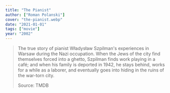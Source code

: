 ```yaml
---
title: "The Pianist"
author: ["Roman Polanski"]
cover: "the-pianist.webp"
date: "2021-01-01"
tags: ["movie"]
year: "2002"
---
```


> The true story of pianist Władysław Szpilman's experiences in Warsaw during the Nazi occupation. When the Jews of the city find themselves forced into a ghetto, Szpilman finds work playing in a café; and when his family is deported in 1942, he stays behind, works for a while as a laborer, and eventually goes into hiding in the ruins of the war-torn city.
>
> Source: TMDB
